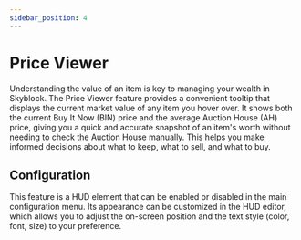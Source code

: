 ```yaml
---
sidebar_position: 4
---
```


# Price Viewer

Understanding the value of an item is key to managing your wealth in Skyblock. The Price Viewer feature provides a convenient tooltip that displays the current market value of any item you hover over. It shows both the current Buy It Now (BIN) price and the average Auction House (AH) price, giving you a quick and accurate snapshot of an item's worth without needing to check the Auction House manually. This helps you make informed decisions about what to keep, what to sell, and what to buy.

## Configuration

This feature is a HUD element that can be enabled or disabled in the main configuration menu. Its appearance can be customized in the HUD editor, which allows you to adjust the on-screen position and the text style (color, font, size) to your preference.